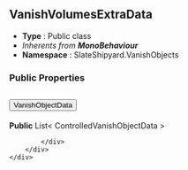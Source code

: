 ## VanishVolumesExtraData
* **Type** : Public class
* _Inherents from **MonoBehaviour**_ 
* **Namespace** : SlateShipyard.VanishObjects




### Public Properties
<div class="accordion" id="properties">
	<div class="accordion-item">
		<h2 class="accordion-header">
           <button id="VanishObjectData-heading" class="accordion-button collapsed" type="button" data-bs-toggle="collapse" data-bs-target="#VanishObjectData" aria-expanded="false" aria-controls="VanishObjectData">
            VanishObjectData
			</button>
		</h2>
		<div id="VanishObjectData" class="accordion-collapse collapse" aria-labelledby="VanishObjectData-heading" data-bs-parent="#properties">
			<div class="accordion-body">
				<p class="my-0 ms-2"><b>Public</b> List< ControlledVanishObjectData ></p>
				
			</div>
		</div>
	</div>
</div>



